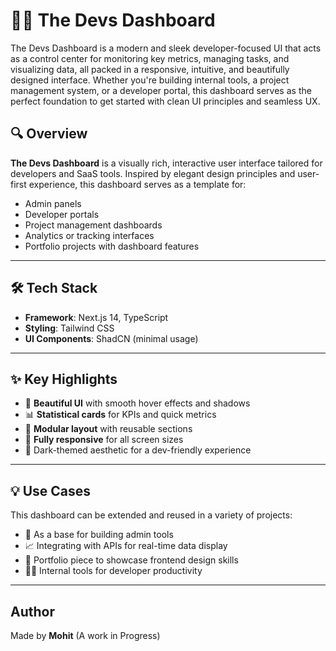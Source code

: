 # 🧑‍💻 The Devs Dashboard

The Devs Dashboard is a modern and sleek developer-focused UI that acts as a control center for monitoring key metrics, managing tasks, and visualizing data, all packed in a responsive, intuitive, and beautifully designed interface. Whether you're building internal tools, a project management system, or a developer portal, this dashboard serves as the perfect foundation to get started with clean UI principles and seamless UX.


## 🔍 Overview

**The Devs Dashboard** is a visually rich, interactive user interface tailored for developers and SaaS tools. Inspired by elegant design principles and user-first experience, this dashboard serves as a template for:

- Admin panels
- Developer portals
- Project management dashboards
- Analytics or tracking interfaces
- Portfolio projects with dashboard features

---

## 🛠 Tech Stack

- **Framework**: Next.js 14, TypeScript
- **Styling**: Tailwind CSS
- **UI Components**: ShadCN (minimal usage)

---

## ✨ Key Highlights

- 🎨 **Beautiful UI** with smooth hover effects and shadows
- 📊 **Statistical cards** for KPIs and quick metrics
- 🧩 **Modular layout** with reusable sections
- 📱 **Fully responsive** for all screen sizes
- 🌙 Dark-themed aesthetic for a dev-friendly experience

---

## 💡 Use Cases

This dashboard can be extended and reused in a variety of projects:

- 🔧 As a base for building admin tools
- 📈 Integrating with APIs for real-time data display
- 🧠 Portfolio piece to showcase frontend design skills
- 👨‍💼 Internal tools for developer productivity

---



## Author

Made by **Mohit** 
(A work in Progress)

